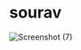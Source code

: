 # sourav

![Screenshot (7)](https://user-images.githubusercontent.com/84462077/126875179-6abb7d8e-3cec-4d72-b0bf-a2f7ee92affb.png)
